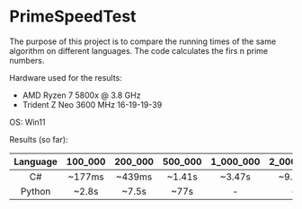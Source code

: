 # PrimeSpeedTest

The purpose of this project is to compare the running times of the same algorithm on different languages. The code calculates the firs n prime numbers.

Hardware used for the results:
 - AMD Ryzen 7 5800x @ 3.8 GHz
 - Trident Z Neo 3600 MHz 16-19-19-39

OS: Win11

Results (so far):

Language | 100_000 | 200_000 | 500_000 | 1_000_000 | 2_000_000 | 5_000_000 | 10_000_000 | 20_000_000 | 50_000_000
:-------:|:-------:|:-------:|:-------:|:---------:|:---------:|:---------:|:----------:|:----------:|:----------:
C#       |~177ms   |~439ms   |~1.41s   |~3.47s     |~9.01s     |~33.05s    |-           |-           |-
Python   |~2.8s    |~7.5s    |~77s     |-          |-          |-          |-           |-           |-
